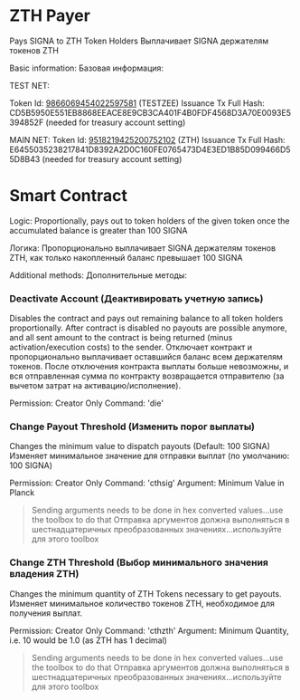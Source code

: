 # ZTH Payer
Pays SIGNA to ZTH Token Holders
Выплачивает SIGNA держателям токенов ZTH

Basic information:
Базовая информация:

TEST NET:

Token Id: [9866069454022597581](https://chain.signum.network/tx/9866069454022597581) (TESTZEE)
Issuance Tx Full Hash: CD5B5950E551EB8868EEACE8E9CB3CA401F4B0FDF4568D3A70E0093E5394852F (needed for treasury account setting)


MAIN NET:
Token Id: [9518219425200752102](https://chain.signum.network/tx/9518219425200752102) (ZTH)
Issuance Tx Full Hash: E6455035238217841D8392A2D0C160FE0765473D4E3ED1B85D099466D55D8B43 (needed for treasury account setting)



# Smart Contract

Logic: Proportionally, pays out to token holders of the given token once the accumulated balance is greater than 100 SIGNA

Логика: Пропорционально выплачивает SIGNA держателям токенов ZTH, как только накопленный баланс превышает 100 SIGNA


Additional methods:
Дополнительные методы:

### Deactivate Account (Деактивировать учетную запись)

Disables the contract and pays out remaining balance to all token holders proportionally.
After contract is disabled no payouts are possible anymore, and all sent amount to the contract is being returned (minus activation/execution costs) to the sender.
Отключает контракт и пропорционально выплачивает оставшийся баланс всем держателям токенов.
После отключения контракта выплаты больше невозможны, и вся отправленная сумма по контракту возвращается отправителю (за вычетом затрат на активацию/исполнение).


Permission: Creator Only
Command: 'die'


### Change Payout Threshold (Изменить порог выплаты)

Changes the minimum value to dispatch payouts (Default: 100 SIGNA)
Изменяет минимальное значение для отправки выплат (по умолчанию: 100 SIGNA)

Permission: Creator Only
Command: 'cthsig'
Argument: Minimum Value in Planck 

> Sending arguments needs to be done in hex converted values...use the toolbox to do that
> Отправка аргументов должна выполняться в шестнадцатеричных преобразованных значениях...используйте для этого toolbox

### Change ZTH Threshold (Выбор минимального значения владения ZTH)

Changes the minimum quantity of ZTH Tokens necessary to get payouts.
Изменяет минимальное количество токенов ZTH, необходимое для получения выплат.

Permission: Creator Only
Command: 'cthzth'
Argument: Minimum Quantity, i.e. 10 would be 1.0 (as ZTH has 1 decimal)

> Sending arguments needs to be done in hex converted values...use the toolbox to do that
> Отправка аргументов должна выполняться в шестнадцатеричных преобразованных значениях...используйте для этого toolbox
